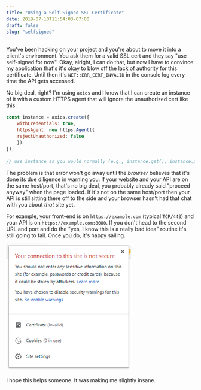 ```yaml
---
title: "Using a Self-Signed SSL Certificate"
date: 2019-07-10T11:54:03-07:00
draft: false
slug: "selfsigned"
---
```


You've been hacking on your project and you're about to move it into a client's
environment. You ask them for a valid SSL cert and they say "use self-signed
for now". Okay, alright, I can do that, but now I have to convince my
application that's it's okay to blow off the lack of authority for this
certificate. Until then it's `NET::ERR_CERT_INVALID` in the console log every
time the API gets accessed.

No big deal, right? I'm using `axios` and I know that I can create an instance
of it with a custom HTTPS agent that will ignore the unauthorized cert like
this:

```js
const instance = axios.create({
    withCredentials: true,
    httpsAgent: new https.Agent({
    rejectUnauthorized: false
    })
});

// use instance as you would normally (e.g., instance.get(), instance.post())
```

The problem is that error won't go away until the _browser_ believes that
it's done its due diligence in warning you. If your website and your API are
on the same host/port, that's no big deal, you probably already said "proceed
anyway" when the page loaded. If it's not on the same host/port then your
API is still sitting there off to the side and your browser hasn't had that
chat with you about _that_ site yet.

For example, your front-end is on `https://example.com` (typical `TCP/443`) and
your API is on `https://example.com:8080`. If you don't head to the second
URL and port and do the "yes, I know this is a really bad idea" routine it's
still going to fail. Once you do, it's happy sailing.

![bad ssl is okay](../static/img/bad-ssl-is-okay.png)

I hope this helps someone. It was making me slightly insane.
